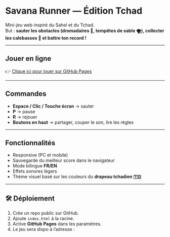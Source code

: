 #  Savana Runner — Édition Tchad

Mini-jeu web inspiré du Sahel et du Tchad.  
But : **sauter les obstacles (dromadaires 🐪, tempêtes de sable 🌪️), collecter les calebasses 🏺 et battre ton record !**

---

## Jouer en ligne
👉 [Clique ici pour jouer sur GitHub Pages](https://AArc02.github.io/savana-runner-tchad/)  


---

##  Commandes
- **Espace / Clic / Touche écran** → sauter  
- **P** → pause  
- **R** → rejouer  
- **Boutons en haut** → partager, couper le son, lire les règles  

---

##  Fonctionnalités
- Responsive (PC et mobile)  
- Sauvegarde du meilleur score dans le navigateur  
- Mode bilingue **FR/EN**  
- Effets sonores légers  
- Thème visuel basé sur les couleurs du **drapeau tchadien 🇹🇩**  

---

## 🛠 Déploiement
1. Crée un repo public sur GitHub.  
2. Ajoute `index.html` à la racine.  
3. Active **GitHub Pages** dans les paramètres.  
4. Le jeu sera dispo à l’adresse :  

